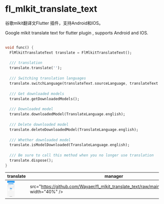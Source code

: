 # fl_mlkit_translate_text

谷歌mlkit翻译文Flutter 插件，支持Android和IOS。

Google mlkit translate text for flutter plugin , supports Android and IOS.

```dart

void func() {
  FlMlkitTranslateText translate = FlMlkitTranslateText();

  /// translation
  translate.translate('');

  /// Switching translation languages
  translate.switchLanguage(translateText.sourceLanguage, translateText.targetLanguage);

  /// Get downloaded models
  translate.getDownloadedModels();

  /// Downloaded model
  translate.downloadedModel(TranslateLanguage.english);

  /// Delete downloaded model
  translate.deleteDownloadedModel(TranslateLanguage.english);

  /// Whether downloaded model
  translate.isModelDownloaded(TranslateLanguage.english);

  /// Be sure to call this method when you no longer use translation
  translate.dispose();
}

```
| translate | manager |
| --- | --- |
| <img src="https://github.com/Wayaer/fl_mlkit_translate_text/raw/main/res/translate.png" width="40%" /> | src="https://github.com/Wayaer/fl_mlkit_translate_text/raw/main/res/manager.png" width="40%" /> |
